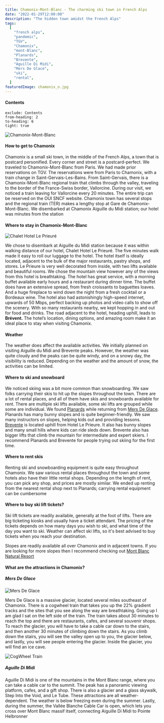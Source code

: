```yaml
---
title: Chamonix-Mont-Blanc - The charming ski town in French Alps
date: "2022-01-29T12:00:00"
description: "The hidden town amidst the French Alps"
tags:
  [
    "french alps",
    "pandemic",
    "TGV",
    "Chamonix",
    "mont-Blanc",
    "Planards",
    "Brevente",
    "Aguille Di Midi",
    "Mers De Glace",
    "ski",
    "rental",
  ]
featuredImage: chamonix_o.jpg
---
```


#### Contents

```toc
exclude: Contents
from-heading: 2
to-heading: 6
tight: true
```

![Chamonix-Mont-Blanc](chamonix_2_o.jpg)

#### How to get to Chamonix

Chamonix is a small ski town, in the middle of the French Alps, a town that is postcard personified. Every corner and street is a postcard-perfect. We traveled to Chamonix-Mont-Blanc from Paris. We had made prior reservations on TGV. The reservations were from Paris to Chamonix, with a train change in Saint-Gervais-Les-Bains. From Saint-Gervais, there is a Chamonix-Mont-Blanc regional train that climbs through the valley, traveling to the border of the France-Swiss border, Vallorcine. During our visit, we noticed a train leaving for Vallorcine every 20 minutes. The entire trip can be reserved on the OUI SNCF website. Chamonix town has several stops and the regional train (TER) makes a lengthy stop at Gare de Chamonix-Mont-Blanc. We disembarked at Chamonix Aiguille du Midi station; our hotel was minutes from the station

#### Where to stay in Chamonix-Mont-Blanc

![Chalet Hotel Le Prieuré](prieure_o.jpg)

We chose to disembark at Aiguille du Midi station because it was within walking distance of our hotel, Chalet Hotel Le Prieuré. The five minutes walk made it easy to roll our luggage to the hotel. The hotel itself is ideally located, adjacent to the bulk of the major restaurants, pastry shops, and stores. Le Prieure is very well decorated from inside, with two lifts available and beautiful rooms. We chose the mountain view however any of the views from this hotel is breathtaking. The hotel has great service, with a morning buffet available early hours and a restaurant during dinner time. The buffet does have an extensive spread, from fresh croissants to baguettes loaves. And a huge fireplace to wind down the night from a fresh cocktail or a Bordeaux wine. The hotel also had astonishingly high-speed internet, upwards of 50 Mbps, perfect backing up photos and video calls to show off the scenery. With so many restaurants nearby, we kept hopping in and out for food and drinks. The road adjacent to the hotel, heading uphill, leads to **Brévent.** The hotel’s location, dining options, and amazing room make it an ideal place to stay when visiting Chamonix.

#### Weather

The weather does affect the available activities. We initially planned on visiting Aiguille du Midi and Brevente peaks. However, the weather was quite cloudy and the peaks can be quite windy, and on a snowy day, the visibility is reduced. Depending on the weather and the amount of snow, the activities can be limited.

#### Where to ski and snowboard

We noticed skiing was a bit more common than snowboarding. We saw folks carrying their skis to hit up the slopes throughout the town. There are a lot of rental places, and all of them have skis and snowboards available for rent. There are multiple ski lifts available, some ski lifts are grouped while some are individual. We found [Planards](https://www.planards.fr/en) while returning from [Mers De Glace](https://www.chamonix.net/english/leisure/sightseeing/mer-de-glace). Planards has many bunny slopes and is quite beginner-friendly. We saw many instructors on slopes, helping kids out and providing lessons. [Brevente](https://www.montblancnaturalresort.com/en/domaine-skiable-brevent) is located uphill from Hotel Le Prieure. It also has bunny slopes and many small hills where kids can ride sleds down. Brevente also has bigger lifts that climb the mountain for intermediate and expert skiers. I recommend Planards and Brevente for people trying out skiing for the first time.

#### Where to rent skis

Renting ski and snowboarding equipment is quite easy throughout Chamonix. We saw various rental places throughout the town and some hotels also have their little rental shops. Depending on the length of rent, you can pick any shop, and prices are mostly similar. We ended up renting from the nearest rental shop next to Planards; carrying rental equipment can be cumbersome

#### Where to buy ski lift tickets?

Ski lift tickets are readily available, generally at the foot of lifts. There are big ticketing kiosks and usually have a ticket attendant. The pricing of the tickets depends on how many days you wish to ski, and what time of the day you want to ski. Weather can affect ski lifts, so it's best advised to buy tickets when you reach your destination.

Slopes are readily available all over Chamonix and in adjacent towns. If you are looking for more slopes then I recommend checking out [Mont Blanc Natural Resort](<[https://www.montblancnaturalresort.com/en/](https://www.montblancnaturalresort.com/en/)>)

#### What are the attractions in Chamonix?

##### Mers De Glace

![Mers De Glace](mers_o.jpg)

Mers De Glace is a massive glacier, located several miles southeast of Chamonix. There is a cogwheel train that takes you up the 22% gradient tracks and the sites that you see along the way are breathtaking. Going up I am glad I sat on the left side of the train. The train takes about 30 minutes to reach the top and there are restaurants, cafes, and several souvenir shops. To reach the glacier, you will have to take a cable car down to the stairs, and then another 30 minutes of climbing down the stairs. As you climb down the stairs, you will see the valley open up to you, the glacier below, and lastly, you will see people entering the glacier. Inside the glacier, you will find an ice cave.

![CogWheel Train](mers_2_o.jpg)

##### Aguille Di Midi

Aguille Di Midi is one of the mountains in the Mont Blanc range, where you can take a cable car to the summit. The peak has a panoramic viewing platform, cafes, and a gift shop. There is also a glacier and a glass skywalk, Step Into the Void, and Le Tube. These attractions are all weather-dependent. The weather is below freezing even during the summer. Lastly, during the summer, the Vallée Blanche Cable Car is open, which lets you cross over Mont Blanc massif itself, connecting Aiguille Di Midi to Pointe Helbronner

